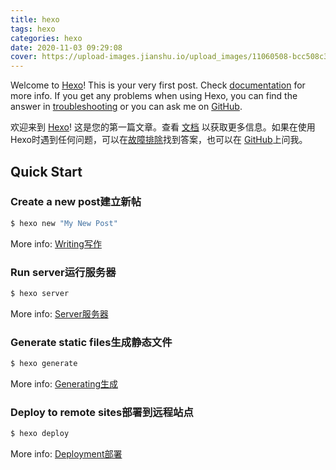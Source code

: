 ```yaml
---
title: hexo
tags: hexo
categories: hexo
date: 2020-11-03 09:29:08
cover: https://upload-images.jianshu.io/upload_images/11060508-bcc508c3557044c9.png?imageMogr2/auto-orient/strip%7CimageView2/2/w/1240
---
```

Welcome to [Hexo](https://hexo.io/)! This is your very first post. Check [documentation](https://hexo.io/docs/) for more info. If you get any problems when using Hexo, you can find the answer in [troubleshooting](https://hexo.io/docs/troubleshooting.html) or you can ask me on [GitHub](https://github.com/hexojs/hexo/issues).

欢迎来到 [Hexo](https://hexo.io/)! 这是您的第一篇文章。查看 [文档](https://hexo.io/docs/) 以获取更多信息。如果在使用Hexo时遇到任何问题，可以在[故障排除](https://hexo.io/docs/troubleshooting.html)找到答案，也可以在 [GitHub](https://github.com/hexojs/hexo/issues)上问我。


## Quick Start

### Create a new post建立新帖

``` bash
$ hexo new "My New Post"
```

More info: [Writing写作](https://hexo.io/docs/writing.html)

### Run server运行服务器

``` bash
$ hexo server
```

More info: [Server服务器](https://hexo.io/docs/server.html)

### Generate static files生成静态文件

``` bash
$ hexo generate
```

More info: [Generating生成](https://hexo.io/docs/generating.html)

### Deploy to remote sites部署到远程站点

``` bash
$ hexo deploy
```

More info: [Deployment部署](https://hexo.io/docs/one-command-deployment.html)
